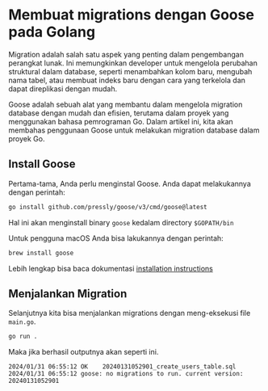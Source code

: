 # **Membuat migrations dengan Goose pada Golang**

Migration adalah salah satu aspek yang penting dalam pengembangan perangkat lunak. Ini memungkinkan developer untuk mengelola perubahan struktural dalam database, seperti menambahkan kolom baru, mengubah nama tabel, atau membuat indeks baru dengan cara yang terkelola dan dapat direplikasi dengan mudah.

Goose adalah sebuah alat yang membantu dalam mengelola migration database dengan mudah dan efisien, terutama dalam proyek yang menggunakan bahasa pemrograman Go. Dalam artikel ini, kita akan membahas penggunaan Goose untuk melakukan migration database dalam proyek Go.

## **Install Goose**

Pertama-tama, Anda perlu menginstal Goose. Anda dapat melakukannya dengan perintah:

```bash
go install github.com/pressly/goose/v3/cmd/goose@latest
```

Hal ini akan menginstall binary `goose` kedalam directory `$GOPATH/bin`

Untuk pengguna macOS Anda bisa lakukannya dengan perintah:

```bash
brew install goose
```

Lebih lengkap bisa baca dokumentasi [installation instructions](https://pressly.github.io/goose/installation/)

## **Menjalankan Migration**

Selanjutnya kita bisa menjalankan migrations dengan meng-eksekusi file `main.go`.

```bash
go run .
```

Maka jika berhasil outputnya akan seperti ini.

```
2024/01/31 06:55:12 OK    20240131052901_create_users_table.sql
2024/01/31 06:55:12 goose: no migrations to run. current version: 20240131052901
```
